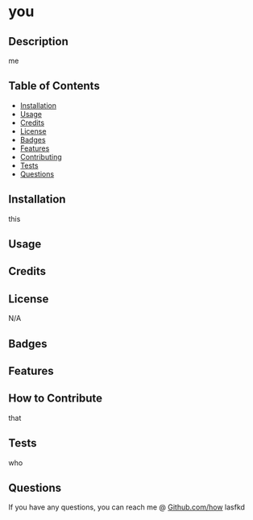 
# you


## Description

me

## Table of Contents

- <a href=#install>Installation</a>
- <a href=#usage>Usage</a>
- <a href=#credit>Credits</a>
- <a href=#license>License</a>
- <a href=#badges>Badges</a>
- <a href=#feature>Features</a>
- <a href=#contributing>Contributing</a>
- <a href=#test>Tests</a>
- <a href=#question>Questions</a>

## <span id=install>Installation</span>

this

## <span id=usage>Usage</span>



## <span id=credit>Credits</span>



## <span id=license>License</span>

N/A


## <span id=badges>Badges</span>



## <span id=feature>Features</span>



## <span id=contributing>How to Contribute</span>

that

## <span id=test>Tests</span>

who

## <span id=question>Questions</span>

If you have any questions, you can reach me @ <a href="github.com/how" target='_blank'>Github.com/how</a> 
lasfkd

